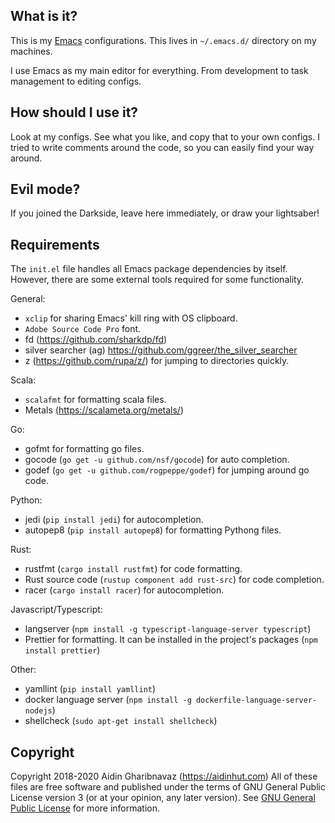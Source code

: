 What is it?
-----------
This is my [Emacs](https://www.gnu.org/software/emacs/) configurations. This lives in `~/.emacs.d/` directory on my machines.

I use Emacs as my main editor for everything. From development to task management to editing configs.

How should I use it?
--------------------
Look at my configs. See what you like, and copy that to your own configs. I tried to write comments around the code, so you can easily find your way around.

Evil mode?
----------
If you joined the Darkside, leave here immediately, or draw your lightsaber!

Requirements
------------
The `init.el` file handles all Emacs package dependencies by itself. However, there are some external tools required for some functionality.

General:
* `xclip` for sharing Emacs' kill ring with OS clipboard.
* `Adobe Source Code Pro` font.
* fd (https://github.com/sharkdp/fd)
* silver searcher (ag) https://github.com/ggreer/the_silver_searcher
* z (https://github.com/rupa/z/) for jumping to directories quickly.

Scala:
* `scalafmt` for formatting scala files.
* Metals (https://scalameta.org/metals/)

Go:
* gofmt for formatting go files.
* gocode (`go get -u github.com/nsf/gocode`) for auto completion.
* godef (`go get -u github.com/rogpeppe/godef`) for jumping around go code.

Python:
* jedi (`pip install jedi`) for autocompletion.
* autopep8 (`pip install autopep8`) for formatting Pythong files.

Rust:
* rustfmt (`cargo install rustfmt`) for code formatting.
* Rust source code (`rustup component add rust-src`) for code completion.
* racer (`cargo install racer`) for autocompletion.

Javascript/Typescript:
* langserver (`npm install -g typescript-language-server typescript`)
* Prettier for formatting. It can be installed in the project's packages (`npm install prettier`)

Other:
* yamllint (`pip install yamllint`)
* docker language server (`npm install -g dockerfile-language-server-nodejs`)
* shellcheck (`sudo apt-get install shellcheck`)

Copyright
---------
Copyright 2018-2020 Aidin Gharibnavaz (https://aidinhut.com)
All of these files are free software and published under the terms of GNU General Public License version 3 (or at your opinion, any later version).
See [GNU General Public License](https://www.gnu.org/licenses/gpl-3.0.en.html) for more information.
